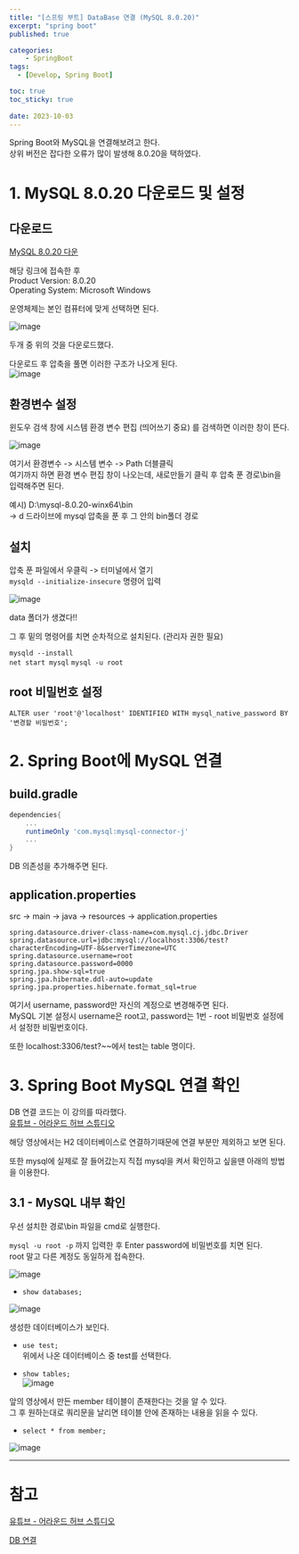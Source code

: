 ```yaml
---
title: "[스프링 부트] DataBase 연결 (MySQL 8.0.20)"
excerpt: "spring boot"
published: true

categories:
    - SpringBoot
tags:
  - [Develop, Spring Boot]

toc: true
toc_sticky: true
   
date: 2023-10-03
---
```


Spring Boot와 MySQL을 연결해보려고 한다.  
상위 버전은 잡다한 오류가 많이 발생해 8.0.20을 택하였다.  
# 1. MySQL 8.0.20 다운로드 및 설정

## 다운로드

[MySQL 8.0.20 다운](https://downloads.mysql.com/archives/community/)

해당 링크에 접속한 후  
Product Version: 8.0.20  
Operating System: Microsoft Windows  

운영체제는 본인 컴퓨터에 맞게 선택하면 된다. 

![image](https://github.com/ssoxong/ssoxong.github.io/assets/112956015/6204b6d7-8a7c-4e41-bb15-9582300a96d5)

두개 중 위의 것을 다운로드했다.


다운로드 후 압축을 풀면 이러한 구조가 나오게 된다.   
![image](https://github.com/ssoxong/ssoxong.github.io/assets/112956015/60fc38d7-ee5e-4e86-82bb-9336567ead02)


## 환경변수 설정
윈도우 검색 창에 시스템 환경 변수 편집 (띄어쓰기 중요) 를 검색하면 이러한 창이 뜬다.  

![image](https://github.com/ssoxong/ssoxong.github.io/assets/112956015/e697c29c-1733-4c83-8f8a-d8a34559db33)
 

여기서 환경변수 -> 시스템 변수 -> Path 더블클릭  
여기까지 하면 환경 변수 편집 창이 나오는데, 새로만들기 클릭 후 압축 푼 경로\bin을 입력해주면 된다.  

예시) D:\mysql-8.0.20-winx64\bin  
-> d 드라이브에 mysql 압축을 푼 후 그 안의 bin폴더 경로

## 설치
압축 푼 파일에서 우클릭 -> 터미널에서 열기  
`mysqld --initialize-insecure` 명령어 입력  

![image](https://github.com/ssoxong/ssoxong.github.io/assets/112956015/bd8e9fa5-3baf-4a13-96fd-185708a092b8)

data 폴더가 생겼다!!  

그 후 밑의 명령어를 치면 순차적으로 설치된다. (관리자 권한 필요)

`mysqld --install`  
`net start mysql`
`mysql -u root`

## root 비밀번호 설정
`ALTER user 'root'@'localhost' IDENTIFIED WITH mysql_native_password BY '변경할 비밀번호';`

# 2. Spring Boot에 MySQL 연결

## build.gradle  

```gradle
dependencies{
    ...
    runtimeOnly 'com.mysql:mysql-connector-j'
    ...
}
```
DB 의존성을 추가해주면 된다.

## application.properties
src -> main -> java -> resources -> application.properties  

```properties
spring.datasource.driver-class-name=com.mysql.cj.jdbc.Driver
spring.datasource.url=jdbc:mysql://localhost:3306/test?characterEncoding=UTF-8&serverTimezone=UTC
spring.datasource.username=root
spring.datasource.password=0000
spring.jpa.show-sql=true
spring.jpa.hibernate.ddl-auto=update
spring.jpa.properties.hibernate.format_sql=true
```

여기서 username, password만 자신의 계정으로 변경해주면 된다.  
MySQL 기본 설정시 username은 root고, password는 1번 - root 비밀번호 설정에서 설정한 비밀번호이다.

또한 localhost:3306/test?~~에서 test는 table 명이다. 

# 3. Spring Boot MySQL 연결 확인

DB 연결 코드는 이 강의를 따라했다.  
[유튜브 - 어라운드 허브 스튜디오](https://www.youtube.com/watch?v=AalcVuKwBUM&t=1724s)  

해당 영상에서는 H2 데이터베이스로 연결하기때문에 연결 부분만 제외하고 보면 된다.

또한 mysql에 실제로 잘 들어갔는지 직접 mysql을 켜서 확인하고 싶을땐 아래의 방법을 이용한다.

## 3.1 - MySQL 내부 확인
우선 설치한 경로\bin 파일을 cmd로 실행한다.  

`mysql -u root -p` 까지 입력한 후 Enter password에 비밀번호를 치면 된다.  
root 말고 다른 계정도 동일하게 접속한다.

![image](https://github.com/ssoxong/ssoxong.github.io/assets/112956015/af3f2657-f852-4d0c-9bbe-077e1efc5cc7)

- `show databases;`  

![image](https://github.com/ssoxong/ssoxong.github.io/assets/112956015/50dec816-5d79-4bfd-9b4d-13423ea7178f)  

생성한 데이터베이스가 보인다. 

- `use test;`  
위에서 나온 데이터베이스 중 test를 선택한다.

- `show tables;`  
![image](https://github.com/ssoxong/ssoxong.github.io/assets/112956015/1f1fa5d8-99f5-460a-bf6c-74e20b46ce24)


앞의 영상에서 만든 member 테이블이 존재한다는 것을 알 수 있다.  
그 후 원하는대로 쿼리문을 날리면 테이블 안에 존재하는 내용을 읽을 수 있다.

- `select * from member;`  

![image](https://github.com/ssoxong/ssoxong.github.io/assets/112956015/db2cc455-3ad8-483b-8694-6f1073e66fdf)



---

# 참고
[유튜브 - 어라운드 허브 스튜디오](https://www.youtube.com/watch?v=AalcVuKwBUM&t=1724s)

[DB 연결](https://raku-dev.tistory.com/2)